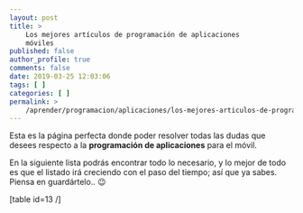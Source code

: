 ```yaml
---
layout: post
title: >
    Los mejores artículos de programación de aplicaciones
    móviles
published: false
author_profile: true
comments: false
date: 2019-03-25 12:03:06
tags: [ ]
categories: [ ]
permalink: >
    /aprender/programacion/aplicaciones/los-mejores-articulos-de-programacion-de-aplicaciones-moviles
---
```

Esta es la página perfecta donde poder resolver todas las dudas que desees respecto a la **programación de aplicaciones** para el móvil.

En la siguiente lista podrás encontrar todo lo necesario, y lo mejor de todo es que el listado irá creciendo con el paso del tiempo; así que ya sabes. Piensa en guardártelo.. 😉

[table id=13 /]